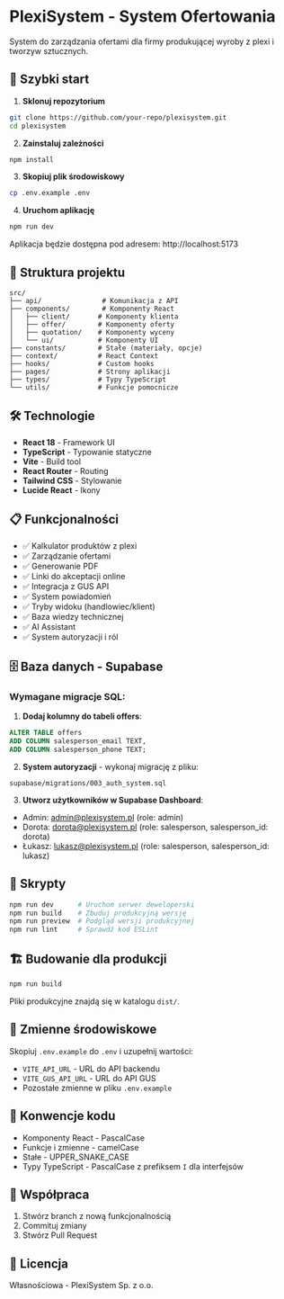 # PlexiSystem - System Ofertowania

System do zarządzania ofertami dla firmy produkującej wyroby z plexi i tworzyw sztucznych.

## 🚀 Szybki start

1. **Sklonuj repozytorium**
```bash
git clone https://github.com/your-repo/plexisystem.git
cd plexisystem
```

2. **Zainstaluj zależności**
```bash
npm install
```

3. **Skopiuj plik środowiskowy**
```bash
cp .env.example .env
```

4. **Uruchom aplikację**
```bash
npm run dev
```

Aplikacja będzie dostępna pod adresem: http://localhost:5173

## 📁 Struktura projektu

```
src/
├── api/               # Komunikacja z API
├── components/        # Komponenty React
│   ├── client/       # Komponenty klienta
│   ├── offer/        # Komponenty oferty
│   ├── quotation/    # Komponenty wyceny
│   └── ui/           # Komponenty UI
├── constants/        # Stałe (materiały, opcje)
├── context/          # React Context
├── hooks/            # Custom hooks
├── pages/            # Strony aplikacji
├── types/            # Typy TypeScript
└── utils/            # Funkcje pomocnicze
```

## 🛠️ Technologie

- **React 18** - Framework UI
- **TypeScript** - Typowanie statyczne
- **Vite** - Build tool
- **React Router** - Routing
- **Tailwind CSS** - Stylowanie
- **Lucide React** - Ikony

## 📋 Funkcjonalności

- ✅ Kalkulator produktów z plexi
- ✅ Zarządzanie ofertami
- ✅ Generowanie PDF
- ✅ Linki do akceptacji online
- ✅ Integracja z GUS API
- ✅ System powiadomień
- ✅ Tryby widoku (handlowiec/klient)
- ✅ Baza wiedzy technicznej
- ✅ AI Assistant
- ✅ System autoryzacji i ról

## 🗄️ Baza danych - Supabase

### Wymagane migracje SQL:

1. **Dodaj kolumny do tabeli offers**:
```sql
ALTER TABLE offers 
ADD COLUMN salesperson_email TEXT,
ADD COLUMN salesperson_phone TEXT;
```

2. **System autoryzacji** - wykonaj migrację z pliku:
```
supabase/migrations/003_auth_system.sql
```

3. **Utworz użytkowników w Supabase Dashboard**:
- Admin: admin@plexisystem.pl (role: admin)
- Dorota: dorota@plexisystem.pl (role: salesperson, salesperson_id: dorota)
- Łukasz: lukasz@plexisystem.pl (role: salesperson, salesperson_id: lukasz)

## 🔧 Skrypty

```bash
npm run dev      # Uruchom serwer deweloperski
npm run build    # Zbuduj produkcyjną wersję
npm run preview  # Podgląd wersji produkcyjnej
npm run lint     # Sprawdź kod ESLint
```

## 🏗️ Budowanie dla produkcji

```bash
npm run build
```

Pliki produkcyjne znajdą się w katalogu `dist/`.

## 🔐 Zmienne środowiskowe

Skopiuj `.env.example` do `.env` i uzupełnij wartości:

- `VITE_API_URL` - URL do API backendu
- `VITE_GUS_API_URL` - URL do API GUS
- Pozostałe zmienne w pliku `.env.example`

## 📝 Konwencje kodu

- Komponenty React - PascalCase
- Funkcje i zmienne - camelCase
- Stałe - UPPER_SNAKE_CASE
- Typy TypeScript - PascalCase z prefiksem `I` dla interfejsów

## 🤝 Współpraca

1. Stwórz branch z nową funkcjonalnością
2. Commituj zmiany
3. Stwórz Pull Request

## 📄 Licencja

Własnościowa - PlexiSystem Sp. z o.o.